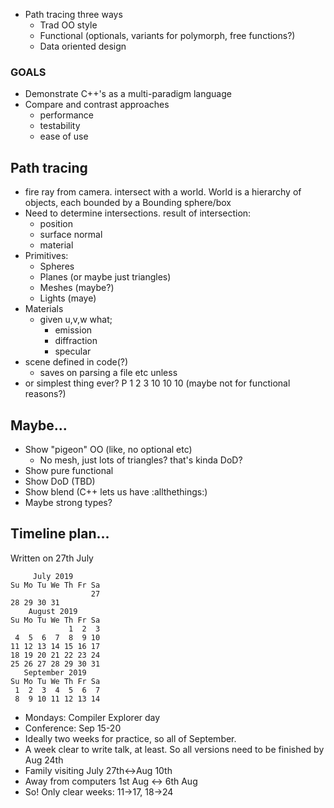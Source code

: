 * Path tracing three ways
  - Trad OO style
  - Functional (optionals, variants for polymorph, free functions?)
  - Data oriented design

### GOALS

* Demonstrate C++'s as a multi-paradigm language
* Compare and contrast approaches
  - performance
  - testability
  - ease of use

## Path tracing

* fire ray from camera. intersect with a world. World is a hierarchy of objects, each bounded by a Bounding sphere/box
* Need to determine intersections. result of intersection:
  - position
  - surface normal
  - material
* Primitives:
  * Spheres
  * Planes (or maybe just triangles)
  * Meshes (maybe?)
  * Lights (maye)
* Materials
  - given u,v,w what;
    - emission
    - diffraction
    - specular
* scene defined in code(?)
  - saves on parsing a file etc unless
* or simplest thing ever? P 1 2 3 10 10 10 
  (maybe not for functional reasons?)


## Maybe...
* Show "pigeon" OO (like, no optional etc)
  * No mesh, just lots of triangles? that's kinda DoD?
* Show pure functional
* Show DoD (TBD)
* Show blend (C++ lets us have :allthethings:)
* Maybe strong types?

## Timeline plan...

Written on 27th July
```
     July 2019        
Su Mo Tu We Th Fr Sa  
                  27  
28 29 30 31           
    August 2019       
Su Mo Tu We Th Fr Sa  
             1  2  3  
 4  5  6  7  8  9 10  
11 12 13 14 15 16 17  
18 19 20 21 22 23 24  
25 26 27 28 29 30 31  
   September 2019     
Su Mo Tu We Th Fr Sa  
 1  2  3  4  5  6  7  
 8  9 10 11 12 13 14  
```

* Mondays: Compiler Explorer day
* Conference: Sep 15-20
* Ideally two weeks for practice, so all of September.
* A week clear to write talk, at least. So all versions need to be finished by Aug 24th
* Family visiting July 27th<->Aug 10th
* Away from computers 1st Aug <-> 6th Aug
* So! Only clear weeks: 11->17, 18->24
